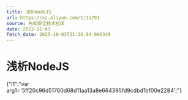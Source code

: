 ```yaml
---
title: 浅析NodeJS
url: https://xz.aliyun.com/t/11791
source: 先知安全技术社区
date: 2022-11-03
fetch_date: 2025-10-03T21:36:04.006340
---
```


# 浅析NodeJS

{"l1":"var arg1='5ff20c96d51760d68d11aa13a8e664395fd9cdbd1bf00e2284';"}